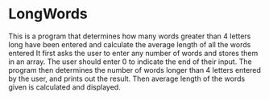 # LongWords
This is a program that determines how many words greater than 4 letters long have been entered and calculate the average length of all the words entered
It first asks the user to enter any number of words and stores them in an array. The user should enter 0 to indicate the end of their input.
The program then determines the number of words longer than 4 letters entered by the user, and prints out the result.
Then average length of the words given is calculated and displayed.
